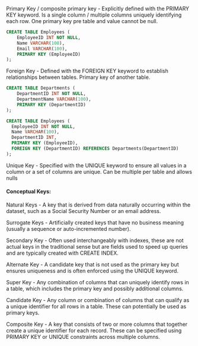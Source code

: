 Primary Key / composite primary key - Explicitly defined with the PRIMARY KEY keyword. Is a single column / multiple columns uniquely identifying each row. One primary key pre table and value cannot be null. 

```sql
CREATE TABLE Employees ( 
    EmployeeID INT NOT NULL, 
    Name VARCHAR(100), 
    Email VARCHAR(100), 
    PRIMARY KEY (EmployeeID) 
); 
```

Foreign Key - Defined with the FOREIGN KEY keyword to establish relationships between tables. Primary key of another table. 

```sql
CREATE TABLE Departments ( 
    DepartmentID INT NOT NULL, 
    DepartmentName VARCHAR(100), 
    PRIMARY KEY (DepartmentID) 
); 
```
  ```sql
CREATE TABLE Employees ( 
    EmployeeID INT NOT NULL, 
    Name VARCHAR(100), 
    DepartmentID INT, 
    PRIMARY KEY (EmployeeID), 
    FOREIGN KEY (DepartmentID) REFERENCES Departments(DepartmentID) 
); 
```

Unique Key - Specified with the UNIQUE keyword to ensure all values in a column or a set of columns are unique. Can be multiple per table and allows nulls 

 

#### Conceptual Keys: 
Natural Keys - A key that is derived from data naturally occurring within the dataset, such as a Social Security Number or an email address. 

Surrogate Keys - Artificially created keys that have no business meaning (usually a sequence or auto-incremented number). 

Secondary Key - Often used interchangeably with indexes, these are not actual keys in the traditional sense but are fields used to speed up queries and are typically created with CREATE INDEX. 

Alternate Key - A candidate key that is not used as the primary key but ensures uniqueness and is often enforced using the UNIQUE keyword. 

Super Key - Any combination of columns that can uniquely identify rows in a table, which includes the primary key and possibly additional columns. 

Candidate Key - Any column or combination of columns that can qualify as a unique identifier for all rows in a table. These can potentially be used as primary keys. 

Composite Key - A key that consists of two or more columns that together create a unique identifier for each record. These can be specified using PRIMARY KEY or UNIQUE constraints across multiple columns. 